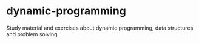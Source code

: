 # dynamic-programming
Study material and exercises about dynamic programming, data structures and problem solving
